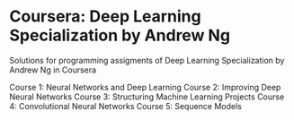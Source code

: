 # Coursera: Deep Learning Specialization by Andrew Ng
Solutions for programming assigments of Deep Learning Specialization by Andrew Ng in Coursera

Course 1: Neural Networks and Deep Learning
Course 2: Improving Deep Neural Networks
Course 3: Structuring Machine Learning Projects
Course 4: Convolutional Neural Networks
Course 5: Sequence Models
